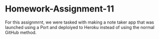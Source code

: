 # Homework-Assignment-11

For this assignmrnt, we were tasked with making a note taker app that was launched using a Port and deploiyed to Heroku instead of using the normal GitHub method.
